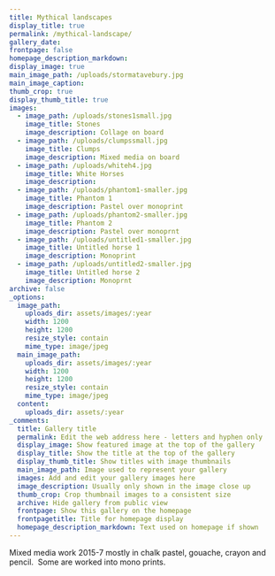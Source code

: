 ```yaml
---
title: Mythical landscapes
display_title: true
permalink: /mythical-landscape/
gallery_date:
frontpage: false
homepage_description_markdown:
display_image: true
main_image_path: /uploads/stormatavebury.jpg
main_image_caption:
thumb_crop: true
display_thumb_title: true
images:
  - image_path: /uploads/stones1small.jpg
    image_title: Stones
    image_description: Collage on board
  - image_path: /uploads/clumpssmall.jpg
    image_title: Clumps
    image_description: Mixed media on board
  - image_path: /uploads/whiteh4.jpg
    image_title: White Horses
    image_description:
  - image_path: /uploads/phantom1-smaller.jpg
    image_title: Phantom 1
    image_description: Pastel over monoprint
  - image_path: /uploads/phantom2-smaller.jpg
    image_title: Phantom 2
    image_description: Pastel over monoprnt
  - image_path: /uploads/untitled1-smaller.jpg
    image_title: Untitled horse 1
    image_description: Monoprint
  - image_path: /uploads/untitled2-smaller.jpg
    image_title: Untitled horse 2
    image_description: Monoprnt
archive: false
_options:
  image_path:
    uploads_dir: assets/images/:year
    width: 1200
    height: 1200
    resize_style: contain
    mime_type: image/jpeg
  main_image_path:
    uploads_dir: assets/images/:year
    width: 1200
    height: 1200
    resize_style: contain
    mime_type: image/jpeg
  content:
    uploads_dir: assets/:year
_comments:
  title: Gallery title
  permalink: Edit the web address here - letters and hyphen only
  display_image: Show featured image at the top of the gallery
  display_title: Show the title at the top of the gallery
  display_thumb_title: Show titles with image thumbnails
  main_image_path: Image used to represent your gallery
  images: Add and edit your gallery images here
  image_description: Usually only shown in the image close up
  thumb_crop: Crop thumbnail images to a consistent size
  archive: Hide gallery from public view
  frontpage: Show this gallery on the homepage
  frontpagetitle: Title for homepage display
  homepage_description_markdown: Text used on homepage if shown
---
```


Mixed media work 2015-7 mostly in chalk pastel, gouache, crayon and pencil.
  &nbsp;Some are worked into mono prints.